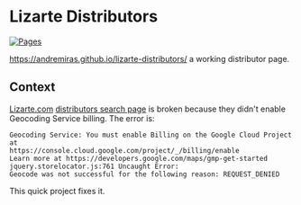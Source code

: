 # Lizarte Distributors

[![Pages](https://github.com/AndreMiras/lizarte-distributors/actions/workflows/pages.yml/badge.svg)](https://github.com/AndreMiras/lizarte-distributors/actions/workflows/pages.yml)

https://andremiras.github.io/lizarte-distributors/ a working distributor page.

## Context

[Lizarte.com](https://www.lizarte.com/) [distributors search page](https://www.lizarte.com/buscador-distribuidores.aspx) is broken because they didn't enable Geocoding Service billing.
The error is:

```
Geocoding Service: You must enable Billing on the Google Cloud Project at
https://console.cloud.google.com/project/_/billing/enable
Learn more at https://developers.google.com/maps/gmp-get-started
jquery.storelocator.js:761 Uncaught Error:
Geocode was not successful for the following reason: REQUEST_DENIED
```

This quick project fixes it.
